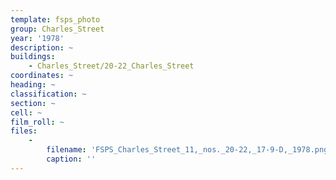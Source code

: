 ```yaml
---
template: fsps_photo
group: Charles_Street
year: '1978'
description: ~
buildings:
    - Charles_Street/20-22_Charles_Street
coordinates: ~
heading: ~
classification: ~
section: ~
cell: ~
film_roll: ~
files:
    -
        filename: 'FSPS_Charles_Street_11,_nos._20-22,_17-9-D,_1978.png'
        caption: ''
---
```

